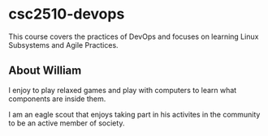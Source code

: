# csc2510-devops

This course covers the practices of DevOps and focuses on learning Linux Subsystems and Agile Practices.

## About William

I enjoy to play relaxed games and play with computers to learn what components are inside them.

I am an eagle scout that enjoys taking part in his activites in the community to be an active member of society.



